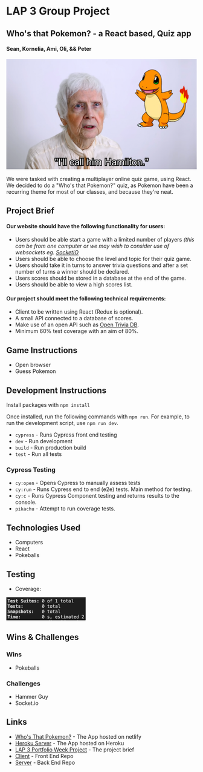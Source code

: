 # LAP 3 Group Project
## Who's that Pokemon? - a React based, Quiz app
#### Sean, Kornelia, Ami, Oli, && Peter

![](./media/Hamilton.png)

We were tasked with creating a multiplayer online quiz game, using React. We decided to do a "Who's that Pokemon?" quiz, as Pokemon have been a recurring theme for most of our classes, and because they're neat.

## Project Brief
#### Our website should have the following functionality for users:
- Users should be able start a game with a limited number of players _(this can be from one computer or we may wish to consider use of websockets eg. [SocketIO](https://github.com/getfutureproof/fp_guides_wiki/wiki/Intro-to-Socket.IO)_
- Users should be able to choose the level and topic for their quiz game.
- Users should take it in turns to answer trivia questions and after a set number of turns a winner should be declared.
- Users scores should be stored in a database at the end of the game.
- Users should be able to view a high scores list.

#### Our project should meet the following technical requirements:
- Client to be written using React (Redux is optional).
- A small API connected to a database of scores.
- Make use of an open API such as [Open Trivia DB](https://opentdb.com/api_config.php).
- Minimum 60% test coverage with an aim of 80%.

## Game Instructions
* Open browser
* Guess Pokemon

## Development Instructions
Install packages with `npm install`

Once installed, run the following commands with `npm run`. For example, to run the development script, use `npm run dev`.

* `cypress` - Runs Cypress front end testing
* `dev` - Run development
* `build` - Run production build
* `test` - Run all tests
### Cypress Testing
* `cy:open` - Opens Cypress to manually assess tests
* `cy:run` - Runs Cypress end to end (e2e) tests. Main method for testing.
* `cy:c` - Runs Cypress Component testing and returns results to the console.
* `pikachu` - Attempt to run coverage tests.

## Technologies Used
* Computers
* React
* Pokeballs

## Testing
* Coverage:

![](./media/wtpq-testCoverage.png)

## Wins & Challenges

### Wins
* Pokeballs

### Challenges
* Hammer Guy
* Socket.io

## Links
* [Who's That Pokemon?](https://kakuna-matata.netlify.app) - The App hosted on netlify
* [Heroku Server](https://kakunamatata.herokuapp.com) - The App hosted on Heroku
* [LAP 3 Portfolio Week Project](https://gist.github.com/getfutureproof-admin/521aa21341468693326842e63db80fe2) - The project brief
* [Client](https://github.com/oscr1998/Kakuna_Matata_Clientside) - Front End Repo
* [Server](https://github.com/oscr1998/Kakuna_Matata_Serverside) - Back End Repo
